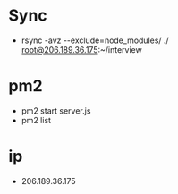 # Sync
- rsync -avz --exclude=node_modules/ ./ root@206.189.36.175:~/interview

# pm2
- pm2 start server.js
- pm2 list

# ip
- 206.189.36.175